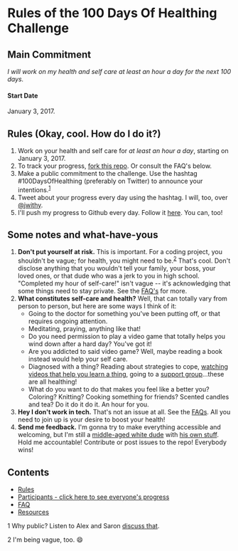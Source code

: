 # Rules of the 100 Days Of Healthing Challenge

## Main Commitment
*I will work on my health and self care at least an hour a day for the next 100 days.*

#### Start Date
January 3, 2017.

## Rules (Okay, cool. How do I do it?)

1. Work on your health and self care for *at least an hour a day*, starting on January 3, 2017.
2. To track your progress, [fork this repo][gh]. Or consult the FAQ's below.
3. Make a public commitment to the challenge. Use the hashtag #100DaysOfHealthing (preferably on Twitter) to announce your intentions.<sup>[1](#myfootnote1)</sup>
4. Tweet about your progress every day using the hashtag. I will, too, over [@jwithy][jwithy].
5. I'll push my progress to Github every day. Follow it [here][gh]. You can, too!

## Some notes and what-have-yous

1. **Don't put yourself at risk.** This is important. For a coding project, you shouldn't be vague; for health, you might need to be.<sup>[2](#myfootnote2)</sup> That's cool. Don't disclose anything that you wouldn't tell your family, your boss, your loved ones, or that dude who was a jerk to you in high school. "Completed my hour of self-care!" isn't vague -- it's acknowledging that some things need to stay private. See the [FAQ's](FAQ.md) for more.
2. **What constitutes self-care and health?** Well, that can totally vary from person to person, but here are some ways I think of it:
	- Going to the doctor for something you've been putting off, or that requires ongoing attention.
	- Meditating, praying, anything like that!
	- Do you need permission to play a video game that totally helps you wind down after a hard day? You've got it!
	- Are you addicted to said video game? Well, maybe reading a book instead would help your self care.
	- Diagnosed with a thing? Reading about strategies to cope, [watching videos that help you learn a thing][howtoadhd], going to a [support group][support]...these are all healthing!
	- What do you want to do that makes you feel like a better you? Coloring? Knitting? Cooking something for friends? Scented candles and tea? Do it do it do it. An hour for you.
3. **Hey I don't work in tech.** That's not an issue at all. See the [FAQs](FAQ.md). All you need to join up is your desire to boost your health!
4. **Send me feedback.** I'm gonna try to make everything accessible and welcoming, but I'm still a [middle-aged white dude][hla] with [his own stuff][unfocused]. Hold me accountable! Contribute or post issues to the repo! Everybody wins!

## Contents
* [Rules](rules.md)
* [Participants - click here to see everyone's progress](Participants)
* [FAQ](FAQ.md)
* [Resources](resources.md)

<a name="myfootnote1">1</a> Why public?  Listen to Alex and Saron [discuss that](http://www.codenewbie.org/podcast/100-days-of-code).

<a name="myfootnote2">2</a> I'm being vague, too. 😄

[gh]: https://github.com/jwithington/100-days-of-healthing
[howtoadhd]: https://www.youtube.com/channel/UC-nPM1_kSZf91ZGkcgy_95Q
[jwithy]: https://twitter.com/jwithy
[support]: https://healthfinder.gov/FindServices/SearchContext.aspx?topic=833
[hla]: http://hardlikealgebra.com
[unfocused]: https://unfocused.tech/
